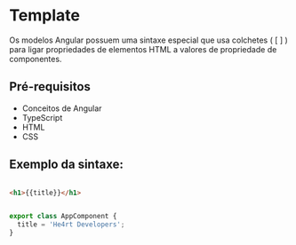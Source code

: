 # Template 

Os modelos Angular possuem uma sintaxe especial que usa colchetes ( [ ] ) para ligar propriedades de elementos HTML a valores de propriedade de componentes.

## Pré-requisitos
- Conceitos de Angular
- TypeScript
- HTML
- CSS


## Exemplo da sintaxe:
```html

<h1>{{title}}</h1>

```

```typescript

export class AppComponent {
  title = 'He4rt Developers';
}

```




